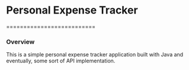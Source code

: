 # Personal Expense Tracker

==========================
### Overview
This is a simple personal expense tracker application built with Java and eventually, some sort of API implementation. 

